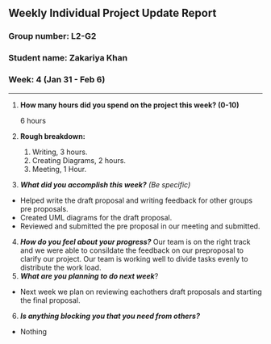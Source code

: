 ## Weekly Individual Project Update Report
### Group number: L2-G2
### Student name: Zakariya Khan
### Week: 4 (Jan 31 - Feb 6)
___
1. **How many hours did you spend on the project this week? (0-10)**

   6 hours

2. **Rough breakdown:**
   1. Writing, 3 hours.
   2. Creating Diagrams, 2 hours.
   3. Meeting, 1 Hour.
3. ***What did you accomplish this week?*** _(Be specific)_
  - Helped write the draft proposal and writing feedback for other groups pre proposals.
  - Created UML diagrams for the draft proposal.
  - Reviewed and submitted the pre proposal in our meeting and submitted.
4. ***How do you feel about your progress?*** 
  Our team is on the right track and we were able to consildate the feedback on our preproposal to
  clarify our project. Our team is working well to divide tasks evenly to distribute the work load.
5. ***What are you planning to do next week***?
  - Next week we plan on reviewing eachothers draft proposals and starting the final proposal.
6. ***Is anything blocking you that you need from others?*** 
  - Nothing